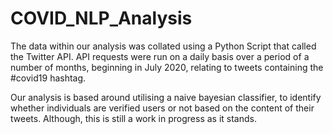 # COVID_NLP_Analysis
The data within our analysis was collated using a Python Script that called the Twitter API. API requests were run on a daily basis over a period of a number of months, beginning in July 2020, relating to tweets containing the #covid19 hashtag.

Our analysis is based around utilising a naive bayesian classifier, to identify whether individuals are verified users or not based on the content of their tweets. Although, this is still a work in progress as it stands.




